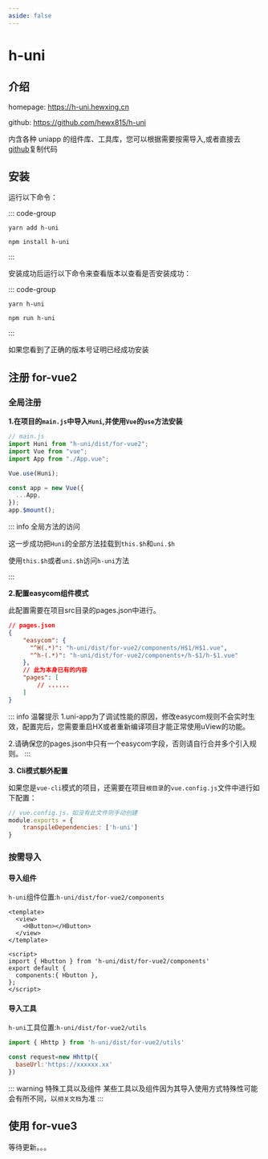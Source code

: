 ```yaml
---
aside: false
---
```


# h-uni

## 介绍

homepage: https://h-uni.hewxing.cn

github: https://github.com/hewx815/h-uni

内含各种 uniapp 的组件库、工具库，您可以根据需要按需导入,或者直接去[github](https://github.com/hewx815/h-uni)复制代码

## 安装

运行以下命令：

::: code-group

```shell[yarn]
yarn add h-uni
```

```shell[npm]
npm install h-uni
```

:::

安装成功后运行以下命令来查看版本以查看是否安装成功：

::: code-group

```shell[yarn]
yarn h-uni
```

```shell[npm]
npm run h-uni
```

:::

如果您看到了正确的版本号证明已经成功安装

## 注册 for-vue2

### 全局注册

**1.在项目的`main.js`中导入`Huni`,并使用`Vue`的`use`方法安装**

```js
// main.js
import Huni from "h-uni/dist/for-vue2";
import Vue from "vue";
import App from "./App.vue";

Vue.use(Huni);

const app = new Vue({
  ...App,
});
app.$mount();
```

::: info 全局方法的访问

这一步成功把`Huni`的全部方法挂载到`this.$h`和`uni.$h`

使用`this.$h`或者`uni.$h`访问`h-uni`方法

:::

**2.配置easycom组件模式**

此配置需要在项目src目录的pages.json中进行。


```json
// pages.json
{
	"easycom": {
      "^H(.*)": "h-uni/dist/for-vue2/components/H$1/H$1.vue",
      "^h-(.*)": "h-uni/dist/for-vue2/components+/h-$1/h-$1.vue"
	},
	// 此为本身已有的内容
	"pages": [
		// ......
	]
}
```

::: info 温馨提示
1.uni-app为了调试性能的原因，修改easycom规则不会实时生效，配置完后，您需要重启HX或者重新编译项目才能正常使用uView的功能。

2.请确保您的pages.json中只有一个easycom字段，否则请自行合并多个引入规则。
:::

**3. Cli模式额外配置**

如果您是`vue-cli`模式的项目，还需要在项目`根目录`的`vue.config.js`文件中进行如下配置：

```js
// vue.config.js，如没有此文件则手动创建
module.exports = {
    transpileDependencies: ['h-uni']
}
```

### 按需导入

#### 导入组件

`h-uni`组件位置:`h-uni/dist/for-vue2/components`

```vue
<template>
  <view>
    <HButton></HButton>
  </view>
</template>

<script>
import { Hbutton } from 'h-uni/dist/for-vue2/components'
export default {
  components:{ Hbutton },
};
</script>
```

#### 导入工具

`h-uni`工具位置:`h-uni/dist/for-vue2/utils`

```js
import { Hhttp } from 'h-uni/dist/for-vue2/utils'

const request=new Hhttp({
  baseUrl:'https://xxxxxx.xx'
})
```
::: warning 特殊工具以及组件
某些工具以及组件因为其导入使用方式特殊性可能会有所不同，以`相关文档`为准
:::

## 使用 for-vue3

等待更新。。。

